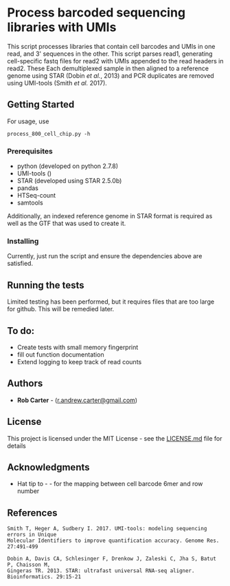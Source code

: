 # Process  barcoded sequencing libraries with UMIs

This script processes libraries that contain cell barcodes and UMIs in one read, and 3' sequences in the other. This script parses read1, generating cell-specific fastq files for read2 with UMIs appended to the read headers in read2. These Each demultiplexed sample in then aligned to a reference genome using STAR (Dobin *et al.*, 2013) and PCR duplicates are removed using UMI-tools (Smith *et al.* 2017).

## Getting Started

For usage, use

`process_800_cell_chip.py -h`

### Prerequisites

* python (developed on python 2.7.8)
* UMI-tools ()
* STAR (developed using STAR 2.5.0b)
* pandas
* HTSeq-count
* samtools

Additionally, an indexed reference genome in STAR format is required as well as the GTF that was used to create it.

### Installing

Currently, just run the script and ensure the dependencies above are satisfied.

## Running the tests

Limited testing has been performed, but it requires files that are too large for github. This will be remedied later.

## To do:

* Create tests with small memory fingerprint
* fill out function documentation
* Extend logging to keep track of read counts

## Authors

* **Rob Carter** - (r.andrew.carter@gmail.com)

## License

This project is licensed under the MIT License - see the [LICENSE.md](LICENSE.md) file for details

## Acknowledgments

* Hat tip to - - for the mapping between cell barcode 6mer and row number

## References
	Smith T, Heger A, Sudbery I. 2017. UMI-tools: modeling sequencing errors in Unique
	Molecular Identifiers to improve quantification accuracy. Genome Res. 27:491-499
	
	Dobin A, Davis CA, Schlesinger F, Drenkow J, Zaleski C, Jha S, Batut P, Chaisson M, 
	Gingeras TR. 2013. STAR: ultrafast universal RNA-seq aligner. Bioinformatics. 29:15-21
	
